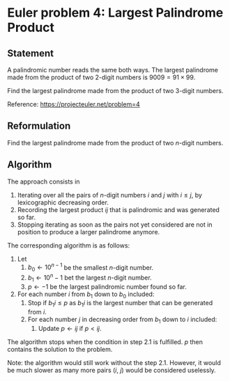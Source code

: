# Euler problem 4: Largest Palindrome Product

## Statement

A palindromic number reads the same both ways. The largest palindrome made from
the product of two $2$-digit numbers is $9009 = 91 \times 99$.

Find the largest palindrome made from the product of two $3$-digit numbers.

Reference: https://projecteuler.net/problem=4

## Reformulation

Find the largest palindrome made from the product of two $n$-digit numbers.

## Algorithm 

The approach consists in 
1. Iterating over all the pairs of $n$-digit numbers $i$ and $j$ with $i\le j$,
   by lexicographic decreasing order.
2. Recording the largest product $ij$ that is palindromic and was generated so
   far.
3. Stopping iterating as soon as the pairs not yet considered are not in
   position to produce a larger palindrome anymore.

The corresponding algorithm is as follows:
1. Let
   1. $b_0\leftarrow 10^{n-1}$ be the smallest $n$-digit number.
   2. $b_1\leftarrow 10^n-1$ bet the largest $n$-digit number.
   3. $p\leftarrow -1$ be the largest palindromic number found so far.
2. For each number $i$ from $b_1$ down to $b_0$ included:
   1. Stop if $b_1i\le p$ as $b_1i$ is the largest number that can be generated
      from $i$.
   2. For each number $j$ in decreasing order from $b_1$ down to $i$ included:
      1. Update $p\leftarrow ij$ if $p<ij$.

The algorithm stops when the condition in step 2.1 is fulfilled. $p$ then
contains the solution to the problem.

Note: the algorithm would still work without the step 2.1. However, it would be
much slower as many more pairs ($i$, $j$) would be considered uselessly.